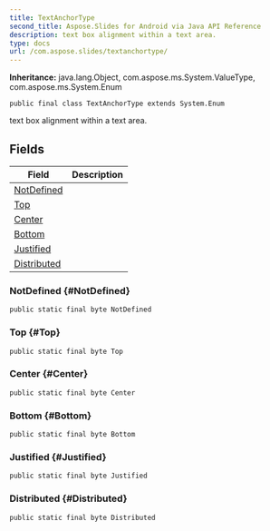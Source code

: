 ```yaml
---
title: TextAnchorType
second_title: Aspose.Slides for Android via Java API Reference
description: text box alignment within a text area.
type: docs
url: /com.aspose.slides/textanchortype/
---
```

**Inheritance:**
java.lang.Object, com.aspose.ms.System.ValueType, com.aspose.ms.System.Enum
```
public final class TextAnchorType extends System.Enum
```

text box alignment within a text area.
## Fields

| Field | Description |
| --- | --- |
| [NotDefined](#NotDefined) |  |
| [Top](#Top) |  |
| [Center](#Center) |  |
| [Bottom](#Bottom) |  |
| [Justified](#Justified) |  |
| [Distributed](#Distributed) |  |
### NotDefined {#NotDefined}
```
public static final byte NotDefined
```




### Top {#Top}
```
public static final byte Top
```




### Center {#Center}
```
public static final byte Center
```




### Bottom {#Bottom}
```
public static final byte Bottom
```




### Justified {#Justified}
```
public static final byte Justified
```




### Distributed {#Distributed}
```
public static final byte Distributed
```




